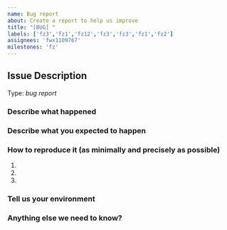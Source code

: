 ```yaml
---
name: Bug report
about: Create a report to help us improve
title: "[BUG] "
labels: ['fz3','fz1','fz12','fz3','fz3','fz1','fz2']
assignees: 'fwx1109767'
milestones: 'fz'
---
```


<!-- Here is for bug reports ONLY! 

If you're looking for help, please check our mail list and the Gitter room.

Please try to use English to describe your issue, or at least provide a snippet of English translation.

Security problem: 如果您发现 Sentinel 项目中存在安全问题，请通过 [ASRC（Alibaba Security Response Center 阿里安全响应中心）](https://security.alibaba.com/) 告知我们，请不要直接提公开 issue.
-->

## Issue Description

Type: *bug report*

### Describe what happened


### Describe what you expected to happen


### How to reproduce it (as minimally and precisely as possible)

1. 
2. 
3. 

### Tell us your environment


### Anything else we need to know?